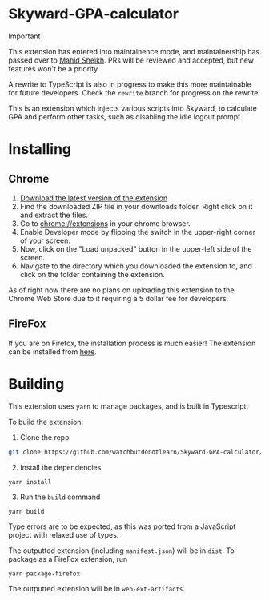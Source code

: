 # Skyward-GPA-calculator
> [!IMPORTANT]
> This extension has entered into maintainence mode, and maintainership has passed over to [Mahid Sheikh](https://github.com/StandingPadAnimations/). PRs will be reviewed and accepted, but new features won't be a priority 
> 
> A rewrite to TypeScript is also in progress to make this more maintainable for future developers. Check the `rewrite` branch for progress on the rewrite.

This is an extension which injects various scripts into Skyward, to calculate GPA and perform other tasks, such as disabling the idle logout prompt.

# Installing
## Chrome
1. [Download the latest version of the extension](https://github.com/watchbutdonotlearn/Skyward-GPA-calculator/releases/download/0.12/skyward_gpa_calculator_-_and_more-0.12.zip)
2. Find the downloaded ZIP file in your downloads folder. Right click on it and extract the files. 
3. Go to [chrome://extensions](chrome://extensions) in your chrome browser.
4. Enable Developer mode by flipping the switch in the upper-right corner of your screen.
5. Now, click on the "Load unpacked" button in the upper-left side of the screen.
6. Navigate to the directory which you downloaded the extension to, and click on the folder containing the extension.

As of right now there are no plans on uploading this extension to the Chrome Web Store due to it requiring a 5 dollar fee for developers.

## FireFox
If you are on Firefox, the installation process is much easier! The extension can be installed from [here](https://addons.mozilla.org/en-US/firefox/addon/skyward-gpa-calculator/).

# Building
This extension uses `yarn` to manage packages, and is built in Typescript.

To build the extension:
1. Clone the repo
```sh
git clone https://github.com/watchbutdonotlearn/Skyward-GPA-calculator/
```
2. Install the dependencies 
```
yarn install
```
3. Run the `build` command
```
yarn build
```
Type errors are to be expected, as this was ported from a JavaScript project with relaxed use of types.

The outputted extension (including `manifest.json`) will be in `dist`. To package as a FireFox extension, run 
```
yarn package-firefox
```
The outputted extension will be in `web-ext-artifacts`.

